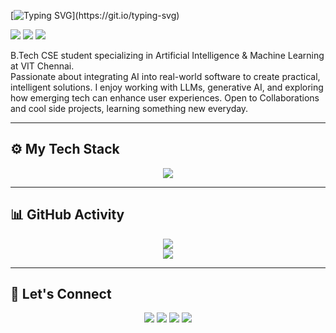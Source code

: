 [![Typing SVG](https://readme-typing-svg.herokuapp.com?size=30&color=FFFFFF&center=true&vCenter=true&lines=Hey%2C+I'm+Tharanesh!)](https://git.io/typing-svg)

<p align="left"> 
 <img src="https://img.shields.io/github/followers/TharaneshA?color=00C4FF&label=Followers" />
 <img src="https://img.shields.io/github/stars/TharaneshA?style=flat&color=00C4FF" />
 <img src="https://komarev.com/ghpvc/?username=TharaneshA&color=00C4FF&style=flat" />
</p>

B.Tech CSE student specializing in Artificial Intelligence & Machine Learning at VIT Chennai.  
Passionate about integrating AI into real-world software to create practical, intelligent solutions. I enjoy working with LLMs, generative AI, and exploring how emerging tech can enhance user experiences. Open to Collaborations and cool side projects, learning something new everyday.

---

## ⚙️ My Tech Stack

<p align="center">
  <a href="https://skillicons.dev">
    <img src="https://skillicons.dev/icons?i=py,cpp,java,tensorflow,pytorch,docker,aws,fastapi,git,github,windows,discord,linux,opencv,html,css,figma&perline=9" />
  </a>
</p>

---

## 📊 GitHub Activity

<p align="center">
  <img src="https://github-readme-stats.vercel.app/api?username=TharaneshA&show_icons=true&theme=tokyonight" />
  <br />
  <img src="https://github-readme-activity-graph.vercel.app/graph?username=TharaneshA&theme=tokyo-night" />
</p>

---

## 🤝 Let's Connect

<p align="center">
  <a href="mailto:tharanesh2k5@gmail.com"><img src="https://img.shields.io/badge/Gmail-D14836?style=flat&logo=gmail&logoColor=white" /></a>
  <a href="https://www.linkedin.com/in/tharanesh-a-9a3859244/"><img src="https://img.shields.io/badge/LinkedIn-0A66C2?style=flat&logo=linkedin&logoColor=white" /></a>
  <a href="https://kaggle.com/TharaneshA"><img src="https://img.shields.io/badge/Kaggle-20BEFF?style=flat&logo=kaggle&logoColor=white" /></a>
  <a href="https://github.com/TharaneshA"><img src="https://img.shields.io/badge/GitHub-000?style=flat&logo=github&logoColor=white" /></a>
</p>
